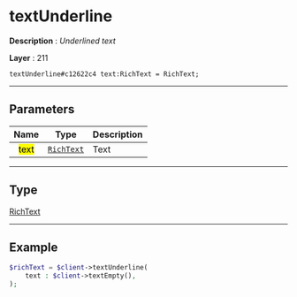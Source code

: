 # textUnderline

**Description** : *Underlined text*

**Layer** : 211

```tl
textUnderline#c12622c4 text:RichText = RichText;
```

---

## Parameters

| Name | Type | Description |
| :---: | :---: | :--- |
| <mark>text</mark> | [`RichText`](type/RichText) | Text |

---

## Type

[RichText](type/RichText)

---

## Example

```php
$richText = $client->textUnderline(
	text : $client->textEmpty(),
);
```